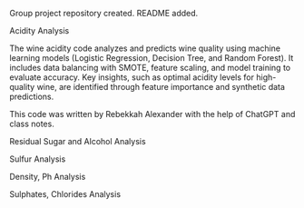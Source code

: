 Group project repository created. README added.

Acidity Analysis

The wine acidity code analyzes and predicts wine quality using machine learning models (Logistic Regression, Decision Tree, and Random Forest). It includes data balancing with SMOTE, feature scaling, and model training to evaluate accuracy. Key insights, such as optimal acidity levels for high-quality wine, are identified through feature importance and synthetic data predictions.

This code was written by Rebekkah Alexander with the help of ChatGPT and class notes.


Residual Sugar and Alcohol Analysis


Sulfur Analysis


Density, Ph Analysis


Sulphates, Chlorides Analysis
